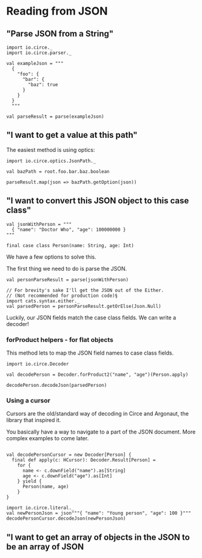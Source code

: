 
# Reading from JSON

## "Parse JSON from a String"

```tut
import io.circe._
import io.circe.parser._

val exampleJson = """
  {
    "foo": {
      "bar": {
        "baz": true
      }
    }
  }
  """

val parseResult = parse(exampleJson)
```

## "I want to get a value at this path"

The easiest method is using optics:
```tut
import io.circe.optics.JsonPath._

val bazPath = root.foo.bar.baz.boolean

parseResult.map(json => bazPath.getOption(json))

```

## "I want to convert this JSON object to this case class"

```tut
val jsonWithPerson = """
  { "name": "Doctor Who", "age": 100000000 }
"""

final case class Person(name: String, age: Int)

```

We have a few options to solve this.

The first thing we need to do is parse the JSON.

```tut
val personParseResult = parse(jsonWithPerson)

// For brevity's sake I'll get the JSON out of the Either.
// (Not recommended for production code)§
import cats.syntax.either._
val parsedPerson = personParseResult.getOrElse(Json.Null)
```

Luckily, our JSON fields match the case class fields.
We can write a decoder!

### forProduct helpers - for flat objects
This method lets to map the JSON field names to case class fields.

```tut
import io.circe.Decoder

val decodePerson = Decoder.forProduct2("name", "age")(Person.apply)

decodePerson.decodeJson(parsedPerson)
```

### Using a cursor
Cursors are the old/standard way of decoding in Circe and Argonaut, the library
that inspired it.

You basically have a way to navigate to a part of the JSON document.
More complex examples to come later.
```tut

val decodePersonCursor = new Decoder[Person] {
  final def apply(c: HCursor): Decoder.Result[Person] = 
    for {
      name <- c.downField("name").as[String]
      age <- c.downField("age").as[Int]
    } yield {
      Person(name, age)
    }
}

import io.circe.literal._
val newPersonJson = json"""{ "name": "Young person", "age": 100 }"""
decodePersonCursor.decodeJson(newPersonJson)
```


## "I want to get an array of objects in the JSON to be an array of JSON
